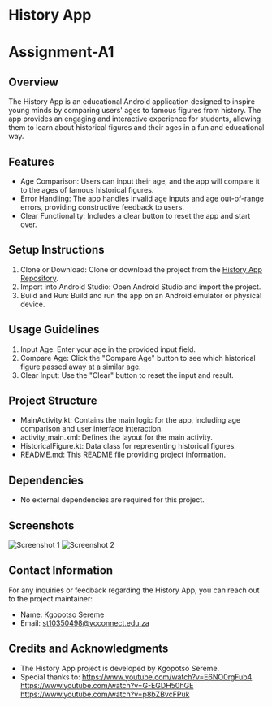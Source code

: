 # History App
# Assignment-A1


## Overview
The History App is an educational Android application designed to inspire young minds by comparing users' ages to famous figures from history. The app provides an engaging and interactive experience for students, allowing them to learn about historical figures and their ages in a fun and educational way.

## Features
- Age Comparison: Users can input their age, and the app will compare it to the ages of famous historical figures.
- Error Handling: The app handles invalid age inputs and age out-of-range errors, providing constructive feedback to users.
- Clear Functionality: Includes a clear button to reset the app and start over.

## Setup Instructions
1. Clone or Download: Clone or download the project from the [History App Repository](https://github.com/KagisoPaul/History-App).
2. Import into Android Studio: Open Android Studio and import the project.
3. Build and Run: Build and run the app on an Android emulator or physical device.

## Usage Guidelines
1. Input Age: Enter your age in the provided input field.
2. Compare Age: Click the "Compare Age" button to see which historical figure passed away at a similar age.
3. Clear Input: Use the "Clear" button to reset the input and result.

## Project Structure
- MainActivity.kt: Contains the main logic for the app, including age comparison and user interface interaction.
- activity_main.xml: Defines the layout for the main activity.
- HistoricalFigure.kt: Data class for representing historical figures.
- README.md: This README file providing project information.

## Dependencies
- No external dependencies are required for this project.

## Screenshots
![Screenshot 1](screenshots/screenshot1.png)
![Screenshot 2](screenshots/screenshot2.png)

## Contact Information
For any inquiries or feedback regarding the History App, you can reach out to the project maintainer:
- Name: Kgopotso Sereme
- Email: st10350498@vcconnect.edu.za

## Credits and Acknowledgments
- The History App project is developed by Kgopotso Sereme.
- Special thanks to:
  https://www.youtube.com/watch?v=E6NO0rgFub4
  https://www.youtube.com/watch?v=G-EGDH50hGE
  https://www.youtube.com/watch?v=p8bZBvcFPuk
  

